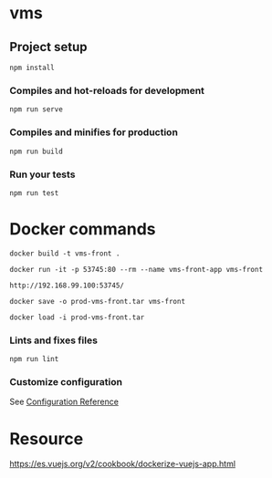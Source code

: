 # vms

## Project setup
```
npm install
```

### Compiles and hot-reloads for development
```
npm run serve
```

### Compiles and minifies for production
```
npm run build
```

### Run your tests
```
npm run test
```

# Docker commands
```
docker build -t vms-front .
```
```
docker run -it -p 53745:80 --rm --name vms-front-app vms-front
```
```
http://192.168.99.100:53745/
```
```
docker save -o prod-vms-front.tar vms-front
```
```
docker load -i prod-vms-front.tar
```


### Lints and fixes files
```
npm run lint
```

### Customize configuration
See [Configuration Reference](https://cli.vuejs.org/config/)

# Resource
https://es.vuejs.org/v2/cookbook/dockerize-vuejs-app.html
